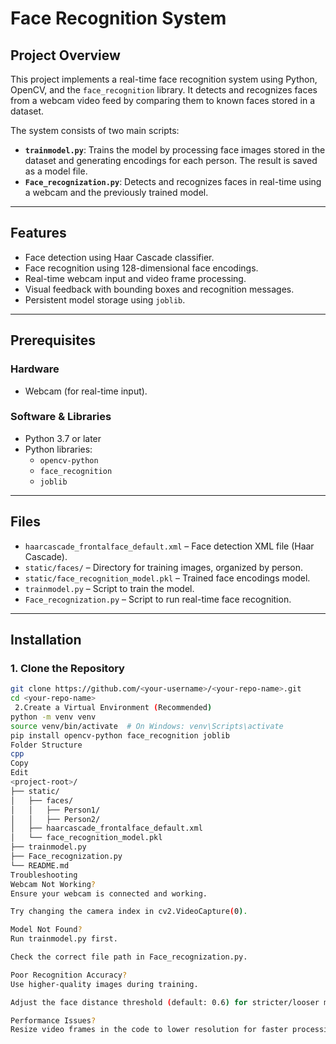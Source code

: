 # Face Recognition System

## Project Overview

This project implements a real-time face recognition system using Python, OpenCV, and the `face_recognition` library. It detects and recognizes faces from a webcam video feed by comparing them to known faces stored in a dataset.

The system consists of two main scripts:

- **`trainmodel.py`**: Trains the model by processing face images stored in the dataset and generating encodings for each person. The result is saved as a model file.
- **`Face_recognization.py`**: Detects and recognizes faces in real-time using a webcam and the previously trained model.

---

## Features

- Face detection using Haar Cascade classifier.
- Face recognition using 128-dimensional face encodings.
- Real-time webcam input and video frame processing.
- Visual feedback with bounding boxes and recognition messages.
- Persistent model storage using `joblib`.

---

## Prerequisites

### Hardware
- Webcam (for real-time input).

### Software & Libraries
- Python 3.7 or later
- Python libraries:
  - `opencv-python`
  - `face_recognition`
  - `joblib`

---

## Files

- `haarcascade_frontalface_default.xml` – Face detection XML file (Haar Cascade).
- `static/faces/` – Directory for training images, organized by person.
- `static/face_recognition_model.pkl` – Trained face encodings model.
- `trainmodel.py` – Script to train the model.
- `Face_recognization.py` – Script to run real-time face recognition.

---

## Installation

### 1. Clone the Repository

```bash
git clone https://github.com/<your-username>/<your-repo-name>.git
cd <your-repo-name>
 2.Create a Virtual Environment (Recommended)
python -m venv venv
source venv/bin/activate  # On Windows: venv\Scripts\activate
pip install opencv-python face_recognition joblib
Folder Structure
cpp
Copy
Edit
<project-root>/
├── static/
│   ├── faces/
│   │   ├── Person1/
│   │   ├── Person2/
│   ├── haarcascade_frontalface_default.xml
│   └── face_recognition_model.pkl
├── trainmodel.py
├── Face_recognization.py
└── README.md
Troubleshooting
Webcam Not Working?
Ensure your webcam is connected and working.

Try changing the camera index in cv2.VideoCapture(0).

Model Not Found?
Run trainmodel.py first.

Check the correct file path in Face_recognization.py.

Poor Recognition Accuracy?
Use higher-quality images during training.

Adjust the face distance threshold (default: 0.6) for stricter/looser matching.

Performance Issues?
Resize video frames in the code to lower resolution for faster processing:
